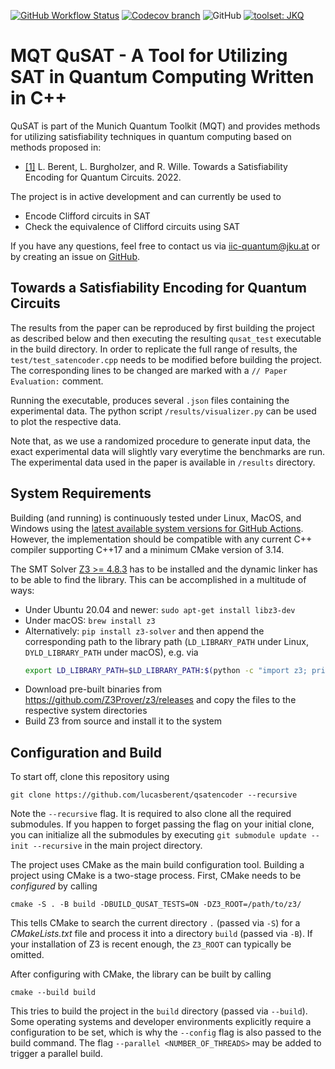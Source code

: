 [![GitHub Workflow Status](https://img.shields.io/github/workflow/status/lucasberent/qsatencoder/CI?logo=github&style=plastic)](https://github.com/lucasberent/qsatencoder/actions?query=workflow%3A%22CI%22)
[![Codecov branch](https://img.shields.io/codecov/c/github/lucasberent/qsatencoder/master?label=codecov&logo=codecov&style=plastic)](https://codecov.io/gh/lucasberent/qsatencoder)
![GitHub](https://img.shields.io/github/license/lucasberent/qsatencoder?style=plastic)
[![toolset: JKQ](https://img.shields.io/static/v1?label=toolset&message=MQT&color=blue&style=plastic)](https://github.com/lucasberent/qsatencoder)

# MQT QuSAT - A Tool for Utilizing SAT in Quantum Computing Written in C++

QuSAT is part of the Munich Quantum Toolkit (MQT) and provides methods for utilizing satisfiability techniques in quantum computing based on methods proposed in:

 - [[1]](#towards-a-satisfiability-encoding-for-quantum-circuits) L. Berent, L. Burgholzer, and R. Wille. Towards a Satisfiability Encoding for Quantum Circuits. 2022.

The project is in active development and can currently be used to 
 - Encode Clifford circuits in SAT
 - Check the equivalence of Clifford circuits using SAT
 
If you have any questions, feel free to contact us via [iic-quantum@jku.at](mailto:iic-quantum@jku.at) or by creating an issue on [GitHub](https://github.com/lucasberent/qsatencoder/issues).

## Towards a Satisfiability Encoding for Quantum Circuits

The results from the paper can be reproduced by first building the project as described below and then executing the resulting `qusat_test` executable in the build directory.
In order to replicate the full range of results, the `test/test_satencoder.cpp` needs to be modified before building the project.
The corresponding lines to be changed are marked with a `// Paper Evaluation:` comment.

Running the executable, produces several `.json` files containing the experimental data. The python script `/results/visualizer.py` can be used
to plot the respective data.

Note that, as we use a randomized procedure to generate input data, the exact experimental data will slightly vary everytime the benchmarks are run.
The experimental data used in the paper is available in `/results` directory.

## System Requirements

Building (and running) is continuously tested under Linux, MacOS, and Windows using the [latest available system versions for GitHub Actions](https://github.com/actions/virtual-environments). However, the implementation should be compatible
with any current C++ compiler supporting C++17 and a minimum CMake version of 3.14.

The SMT Solver [Z3 >= 4.8.3](https://github.com/Z3Prover/z3) has to be installed and the dynamic linker has to be able to find the library. This can be accomplished in a multitude of ways:

- Under Ubuntu 20.04 and newer: `sudo apt-get install libz3-dev`
- Under macOS: `brew install z3`
- Alternatively: `pip install z3-solver` and then append the corresponding path to the library path (`LD_LIBRARY_PATH` under Linux, `DYLD_LIBRARY_PATH` under macOS), e.g. via
    ```bash
    export LD_LIBRARY_PATH=$LD_LIBRARY_PATH:$(python -c "import z3; print(z3.__path__[0]+'/lib')")
    ```
- Download pre-built binaries from https://github.com/Z3Prover/z3/releases and copy the files to the respective system directories
- Build Z3 from source and install it to the system


## Configuration and Build

To start off, clone this repository using
```shell
git clone https://github.com/lucasberent/qsatencoder --recursive
```
Note the `--recursive` flag. It is required to also clone all the required submodules.
If you happen to forget passing the flag on your initial clone, you can initialize all the submodules by executing `git submodule update --init --recursive` in the main project directory.

The project uses CMake as the main build configuration tool. Building a project using CMake is a two-stage process. First, CMake needs to be *configured* by calling
```shell 
cmake -S . -B build -DBUILD_QUSAT_TESTS=ON -DZ3_ROOT=/path/to/z3/
```
This tells CMake to search the current directory `.` (passed via `-S`) for a *CMakeLists.txt* file and process it into a directory `build` (passed via `-B`). If your installation of Z3 is recent enough, the `Z3_ROOT` can typically be omitted.

After configuring with CMake, the library can be built by calling
```shell
cmake --build build
```
This tries to build the project in the `build` directory (passed via `--build`).
Some operating systems and developer environments explicitly require a configuration to be set, which is why the `--config` flag is also passed to the build command. The flag `--parallel <NUMBER_OF_THREADS>` may be added to trigger a parallel build.
